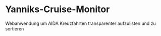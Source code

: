 # Yanniks-Cruise-Monitor
Webanwendung um AIDA Kreuzfahrten transparenter aufzulisten und zu sortieren
